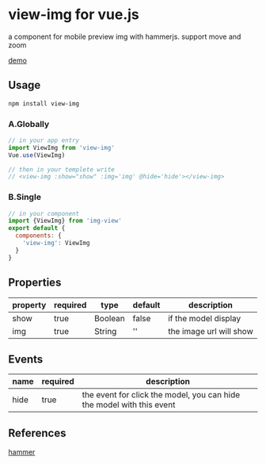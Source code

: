 # view-img for vue.js

a component for mobile preview img with hammerjs. support move and zoom

[demo](https://newming.github.io/view-img)

## Usage

```bash
npm install view-img
```

### A.Globally

```js
// in your app entry
import ViewImg from 'view-img'
Vue.use(ViewImg)

// then in your templete write
// <view-img :show="show" :img='img' @hide='hide'></view-img>
```

### B.Single

```js
// in your component
import {ViewImg} from 'img-view'
export default {
  components: {
    'view-img': ViewImg
  }
}
```

## Properties

| property | required | type | default | description |
| -------- | -------- | ---- | ------- | ----------- |
| show     | true     | Boolean | false | if the model display |
| img      | true     | String | '' | the image url will show |

## Events
| name | required | description |
| ---- | -------- | ----------- |
| hide | true     | the event for click the model, you can hide the model with this event |

## References

[hammer](http://hammerjs.github.io/)
